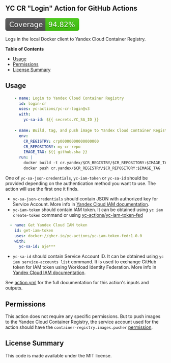 ## YC CR "Login" Action for GitHub Actions

[![Coverage](./badges/coverage.svg)](./badges/coverage.svg)

Logs in the local Docker client to Yandex Cloud Container Registry.

**Table of Contents**

<!-- toc -->

- [Usage](#usage)
- [Permissions](#permissions)
- [License Summary](#license-summary)

<!-- tocstop -->

## Usage

```yaml
    - name: Login to Yandex Cloud Container Registry
      id: login-cr
      uses: yc-actions/yc-cr-login@v3
      with:
        yc-sa-id: ${{ secrets.YC_SA_ID }}

    - name: Build, tag, and push image to Yandex Cloud Container Registry
      env:
        CR_REGISTRY: crp00000000000000000
        CR_REPOSITORY: my-cr-repo
        IMAGE_TAG: ${{ github.sha }}
      run: |
        docker build -t cr.yandex/$CR_REGISTRY/$CR_REPOSITORY:$IMAGE_TAG .
        docker push cr.yandex/$CR_REGISTRY/$CR_REPOSITORY:$IMAGE_TAG
```

One of `yc-sa-json-credentials`, `yc-iam-token` or `yc-sa-id` should be provided depending on the authentication method you
want to use. The action will use the first one it finds.
* `yc-sa-json-credentials` should contain JSON with authorized key for Service Account. More info
  in [Yandex Cloud IAM documentation](https://yandex.cloud/en/docs/iam/operations/authentication/manage-authorized-keys#cli_1).
* `yc-iam-token` should contain IAM token. It can be obtained using `yc iam create-token` command or using
  [yc-actions/yc-iam-token-fed](https://github.com/yc-actions/yc-iam-token-fed)
```yaml
  - name: Get Yandex Cloud IAM token
    id: get-iam-token
    uses: docker://ghcr.io/yc-actions/yc-iam-token-fed:1.0.0
    with:
      yc-sa-id: aje***
```
* `yc-sa-id` should contain Service Account ID. It can be obtained using `yc iam service-accounts list` command. It is
  used to exchange GitHub token for IAM token using Workload Identity Federation. More info in [Yandex Cloud IAM documentation](https://yandex.cloud/ru/docs/iam/concepts/workload-identity).

See [action.yml](action.yml) for the full documentation for this action's inputs and outputs.

## Permissions

This action does not require any specific permissions. But to push images to the Yandex Cloud Container Registry, 
the service account used for the action should have the `container-registry.images.pusher` 
[permission](https://cloud.yandex.ru/en/docs/container-registry/security/).

## License Summary

This code is made available under the MIT license.
